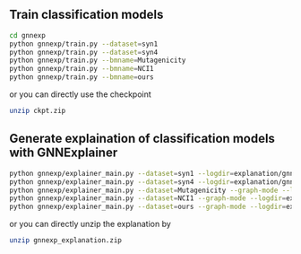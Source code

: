 
## Train classification models

```sh
cd gnnexp
python gnnexp/train.py --dataset=syn1
python gnnexp/train.py --dataset=syn4
python gnnexp/train.py --bmname=Mutagenicity
python gnnexp/train.py --bmname=NCI1
python gnnexp/train.py --bmname=ours
```
or you can directly use the checkpoint
```sh
unzip ckpt.zip
```

## Generate explaination of classification models with GNNExplainer
```sh
python gnnexp/explainer_main.py --dataset=syn1 --logdir=explanation/gnnexp
python gnnexp/explainer_main.py --dataset=syn4 --logdir=explanation/gnnexp
python gnnexp/explainer_main.py --dataset=Mutagenicity --graph-mode --logdir=explanation/gnnexp
python gnnexp/explainer_main.py --dataset=NCI1 --graph-mode --logdir=explanation/gnnexp
python gnnexp/explainer_main.py --dataset=ours --graph-mode --logdir=explanation/gnnexp
```
or you can directly unzip the explanation by
```sh
unzip gnnexp_explanation.zip
```